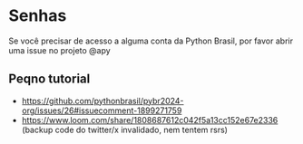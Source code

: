 # Senhas

Se você precisar de acesso a alguma conta da Python Brasil, por favor abrir uma issue no projeto @apy

## Peqno tutorial

- https://github.com/pythonbrasil/pybr2024-org/issues/26#issuecomment-1899271759
- https://www.loom.com/share/1808687612c042f5a13cc152e67e2336 (backup code do twitter/x invalidado, nem tentem rsrs)

